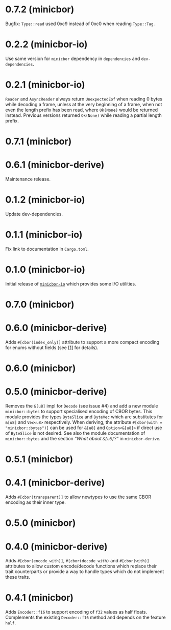 # 0.7.2 (minicbor)

Bugfix: `Type::read` used 0xc9 instead of 0xc0 when reading `Type::Tag`.

# 0.2.2 (minicbor-io)

Use same version for `minicbor` dependency in `dependencies` and
`dev-dependencies`.

# 0.2.1 (minicbor-io)

`Reader` and `AsyncReader` always return `UnexpectedEof` when reading 0 bytes
while decoding a frame, unless at the very beginning of a frame, when not
even the length prefix has been read, where `Ok(None)` would be returned
instead. Previous versions returned `Ok(None)` while reading a partial length
prefix.

# 0.7.1 (minicbor)
# 0.6.1 (minicbor-derive)

Maintenance release.

# 0.1.2 (minicbor-io)

Update dev-dependencies.

# 0.1.1 (minicbor-io)

Fix link to documentation in `Cargo.toml`.

# 0.1.0 (minicbor-io)

Initial release of [`minicbor-io`][2] which provides some I/O utilities.

[2]: https://twittner.gitlab.io/minicbor/minicbor_io/index.html

# 0.7.0 (minicbor)
# 0.6.0 (minicbor-derive)

Adds `#[cbor(index_only)]` attribute to support a more compact encoding for
enums without fields (see [[1]] for details).

[1]: https://twittner.gitlab.io/minicbor/minicbor_derive/index.html#index_only

# 0.6.0 (minicbor)
# 0.5.0 (minicbor-derive)

Removes the `&[u8]` impl for `Decode` (see issue #4) and add a new module
`minicbor::bytes` to support specialised encoding of CBOR bytes. This
module provides the types `ByteSlice` and `ByteVec` which are substitutes
for `&[u8]` and `Vec<u8>` respectively. When deriving, the attribute
`#[cbor(with = "minicbor::bytes")]` can be used for `&[u8]` and
`Option<&[u8]>` if direct use of `ByteSlice` is not desired. See also
the module documentation of `minicbor::bytes` and the section
*"What about `&[u8]`?"* in `minicbor-derive`.

# 0.5.1 (minicbor)
# 0.4.1 (minicbor-derive)

Adds `#[cbor(transparent)]` to allow newtypes to use the same CBOR encoding as
their inner type.

# 0.5.0 (minicbor)
# 0.4.0 (minicbor-derive)

Adds `#[cbor(encode_with)]`, `#[cbor(decode_with)` and `#[cbor(with)]` attributes
to allow custom encode/decode functions which replace their trait counterparts or
provide a way to handle types which do not implement these traits.

# 0.4.1 (minicbor)

Adds `Encoder::f16` to support encoding of `f32` values as half floats.
Complements the existing `Decoder::f16` method and depends on the feature `half`.


